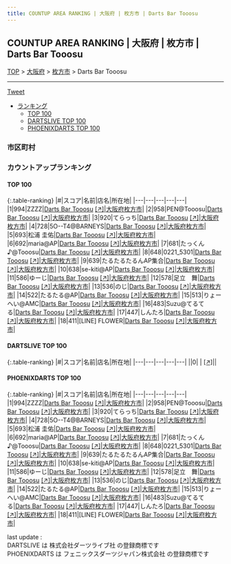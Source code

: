 ```yaml
---
title: COUNTUP AREA RANKING | 大阪府 | 枚方市 | Darts Bar Tooosu
---
```

## COUNTUP AREA RANKING | 大阪府 | 枚方市 | Darts Bar Tooosu

[TOP](/darts/rank/) > [大阪府](/darts/rank/大阪府/) > [枚方市](/darts/rank/大阪府/枚方市/) > Darts Bar Tooosu

___

<a href="https://twitter.com/share?ref_src=twsrc%5Etfw" data-text="COUNTUP AREA RANKING | 大阪府枚方市Darts Bar Tooosu" class="twitter-share-button" data-hashtags="DARTSLIVE,PHOENIXDARTS,darts,ダーツ" data-show-count="false">Tweet</a>

* [ランキング](#カウントアップランキング)
    * [TOP 100](#top-100)
    * [DARTSLIVE TOP 100](#dartslive-top-100)
    * [PHOENIXDARTS TOP 100](#phoenixdarts-top-100)

### 市区町村

<ul>

</ul>

### カウントアップランキング

#### TOP 100



{:.table-ranking}
|#|スコア|名前|店名|所在地|
|---|---|---|---|---|
|1|994|<span class="rank-name-pd">ZZZZ</span>|<a href="/darts/rank/shops/69600.html">Darts Bar Tooosu</a> <a href="https://vs.phoenixdarts.com/jp/shop/shopDetailInfo/s_69600?s_seq=69600">[↗]</a>|<a href="/darts/rank/大阪府/枚方市">大阪府枚方市</a>|
|2|958|<span class="rank-name-pd">PEN@Tooosu</span>|<a href="/darts/rank/shops/69600.html">Darts Bar Tooosu</a> <a href="https://vs.phoenixdarts.com/jp/shop/shopDetailInfo/s_69600?s_seq=69600">[↗]</a>|<a href="/darts/rank/大阪府/枚方市">大阪府枚方市</a>|
|3|920|<span class="rank-name-pd">てらっち</span>|<a href="/darts/rank/shops/69600.html">Darts Bar Tooosu</a> <a href="https://vs.phoenixdarts.com/jp/shop/shopDetailInfo/s_69600?s_seq=69600">[↗]</a>|<a href="/darts/rank/大阪府/枚方市">大阪府枚方市</a>|
|4|728|<span class="rank-name-pd">5O--T4@BARNEYS</span>|<a href="/darts/rank/shops/69600.html">Darts Bar Tooosu</a> <a href="https://vs.phoenixdarts.com/jp/shop/shopDetailInfo/s_69600?s_seq=69600">[↗]</a>|<a href="/darts/rank/大阪府/枚方市">大阪府枚方市</a>|
|5|693|<span class="rank-name-pd"><span class="pro-icon-pd"></span>松浦 圭佑</span>|<a href="/darts/rank/shops/69600.html">Darts Bar Tooosu</a> <a href="https://vs.phoenixdarts.com/jp/shop/shopDetailInfo/s_69600?s_seq=69600">[↗]</a>|<a href="/darts/rank/大阪府/枚方市">大阪府枚方市</a>|
|6|692|<span class="rank-name-pd">maria@AP</span>|<a href="/darts/rank/shops/69600.html">Darts Bar Tooosu</a> <a href="https://vs.phoenixdarts.com/jp/shop/shopDetailInfo/s_69600?s_seq=69600">[↗]</a>|<a href="/darts/rank/大阪府/枚方市">大阪府枚方市</a>|
|7|681|<span class="rank-name-pd">たっくん♪@Tooosu</span>|<a href="/darts/rank/shops/69600.html">Darts Bar Tooosu</a> <a href="https://vs.phoenixdarts.com/jp/shop/shopDetailInfo/s_69600?s_seq=69600">[↗]</a>|<a href="/darts/rank/大阪府/枚方市">大阪府枚方市</a>|
|8|648|<span class="rank-name-pd">0221_5301</span>|<a href="/darts/rank/shops/69600.html">Darts Bar Tooosu</a> <a href="https://vs.phoenixdarts.com/jp/shop/shopDetailInfo/s_69600?s_seq=69600">[↗]</a>|<a href="/darts/rank/大阪府/枚方市">大阪府枚方市</a>|
|9|639|<span class="rank-name-pd">たるたるたるんAP集合</span>|<a href="/darts/rank/shops/69600.html">Darts Bar Tooosu</a> <a href="https://vs.phoenixdarts.com/jp/shop/shopDetailInfo/s_69600?s_seq=69600">[↗]</a>|<a href="/darts/rank/大阪府/枚方市">大阪府枚方市</a>|
|10|638|<span class="rank-name-pd">se-kiti@AP</span>|<a href="/darts/rank/shops/69600.html">Darts Bar Tooosu</a> <a href="https://vs.phoenixdarts.com/jp/shop/shopDetailInfo/s_69600?s_seq=69600">[↗]</a>|<a href="/darts/rank/大阪府/枚方市">大阪府枚方市</a>|
|11|586|<span class="rank-name-pd">ゆーじ</span>|<a href="/darts/rank/shops/69600.html">Darts Bar Tooosu</a> <a href="https://vs.phoenixdarts.com/jp/shop/shopDetailInfo/s_69600?s_seq=69600">[↗]</a>|<a href="/darts/rank/大阪府/枚方市">大阪府枚方市</a>|
|12|578|<span class="rank-name-pd">足立　舞</span>|<a href="/darts/rank/shops/69600.html">Darts Bar Tooosu</a> <a href="https://vs.phoenixdarts.com/jp/shop/shopDetailInfo/s_69600?s_seq=69600">[↗]</a>|<a href="/darts/rank/大阪府/枚方市">大阪府枚方市</a>|
|13|536|<span class="rank-name-pd">のじ</span>|<a href="/darts/rank/shops/69600.html">Darts Bar Tooosu</a> <a href="https://vs.phoenixdarts.com/jp/shop/shopDetailInfo/s_69600?s_seq=69600">[↗]</a>|<a href="/darts/rank/大阪府/枚方市">大阪府枚方市</a>|
|14|522|<span class="rank-name-pd">たるたる@AP</span>|<a href="/darts/rank/shops/69600.html">Darts Bar Tooosu</a> <a href="https://vs.phoenixdarts.com/jp/shop/shopDetailInfo/s_69600?s_seq=69600">[↗]</a>|<a href="/darts/rank/大阪府/枚方市">大阪府枚方市</a>|
|15|513|<span class="rank-name-pd">りょーへい@AMC</span>|<a href="/darts/rank/shops/69600.html">Darts Bar Tooosu</a> <a href="https://vs.phoenixdarts.com/jp/shop/shopDetailInfo/s_69600?s_seq=69600">[↗]</a>|<a href="/darts/rank/大阪府/枚方市">大阪府枚方市</a>|
|16|483|<span class="rank-name-pd">Suzu@てるてる</span>|<a href="/darts/rank/shops/69600.html">Darts Bar Tooosu</a> <a href="https://vs.phoenixdarts.com/jp/shop/shopDetailInfo/s_69600?s_seq=69600">[↗]</a>|<a href="/darts/rank/大阪府/枚方市">大阪府枚方市</a>|
|17|447|<span class="rank-name-pd">しんたろ</span>|<a href="/darts/rank/shops/69600.html">Darts Bar Tooosu</a> <a href="https://vs.phoenixdarts.com/jp/shop/shopDetailInfo/s_69600?s_seq=69600">[↗]</a>|<a href="/darts/rank/大阪府/枚方市">大阪府枚方市</a>|
|18|411|<span class="rank-name-pd">[LINE] FLOWER</span>|<a href="/darts/rank/shops/69600.html">Darts Bar Tooosu</a> <a href="https://vs.phoenixdarts.com/jp/shop/shopDetailInfo/s_69600?s_seq=69600">[↗]</a>|<a href="/darts/rank/大阪府/枚方市">大阪府枚方市</a>|


#### DARTSLIVE TOP 100



{:.table-ranking}
|#|スコア|名前|店名|所在地|
|---|---|---|---|---|
||0|<span class="rank-name-dl"> </span>|<a href="/darts/rank/shops/.html"></a> <a href="">[↗]</a>|<a href="/darts/rank//"></a>|


#### PHOENIXDARTS TOP 100



{:.table-ranking}
|#|スコア|名前|店名|所在地|
|---|---|---|---|---|
|1|994|<span class="rank-name-pd">ZZZZ</span>|<a href="/darts/rank/shops/69600.html">Darts Bar Tooosu</a> <a href="https://vs.phoenixdarts.com/jp/shop/shopDetailInfo/s_69600?s_seq=69600">[↗]</a>|<a href="/darts/rank/大阪府/枚方市">大阪府枚方市</a>|
|2|958|<span class="rank-name-pd">PEN@Tooosu</span>|<a href="/darts/rank/shops/69600.html">Darts Bar Tooosu</a> <a href="https://vs.phoenixdarts.com/jp/shop/shopDetailInfo/s_69600?s_seq=69600">[↗]</a>|<a href="/darts/rank/大阪府/枚方市">大阪府枚方市</a>|
|3|920|<span class="rank-name-pd">てらっち</span>|<a href="/darts/rank/shops/69600.html">Darts Bar Tooosu</a> <a href="https://vs.phoenixdarts.com/jp/shop/shopDetailInfo/s_69600?s_seq=69600">[↗]</a>|<a href="/darts/rank/大阪府/枚方市">大阪府枚方市</a>|
|4|728|<span class="rank-name-pd">5O--T4@BARNEYS</span>|<a href="/darts/rank/shops/69600.html">Darts Bar Tooosu</a> <a href="https://vs.phoenixdarts.com/jp/shop/shopDetailInfo/s_69600?s_seq=69600">[↗]</a>|<a href="/darts/rank/大阪府/枚方市">大阪府枚方市</a>|
|5|693|<span class="rank-name-pd"><span class="pro-icon-pd"></span>松浦 圭佑</span>|<a href="/darts/rank/shops/69600.html">Darts Bar Tooosu</a> <a href="https://vs.phoenixdarts.com/jp/shop/shopDetailInfo/s_69600?s_seq=69600">[↗]</a>|<a href="/darts/rank/大阪府/枚方市">大阪府枚方市</a>|
|6|692|<span class="rank-name-pd">maria@AP</span>|<a href="/darts/rank/shops/69600.html">Darts Bar Tooosu</a> <a href="https://vs.phoenixdarts.com/jp/shop/shopDetailInfo/s_69600?s_seq=69600">[↗]</a>|<a href="/darts/rank/大阪府/枚方市">大阪府枚方市</a>|
|7|681|<span class="rank-name-pd">たっくん♪@Tooosu</span>|<a href="/darts/rank/shops/69600.html">Darts Bar Tooosu</a> <a href="https://vs.phoenixdarts.com/jp/shop/shopDetailInfo/s_69600?s_seq=69600">[↗]</a>|<a href="/darts/rank/大阪府/枚方市">大阪府枚方市</a>|
|8|648|<span class="rank-name-pd">0221_5301</span>|<a href="/darts/rank/shops/69600.html">Darts Bar Tooosu</a> <a href="https://vs.phoenixdarts.com/jp/shop/shopDetailInfo/s_69600?s_seq=69600">[↗]</a>|<a href="/darts/rank/大阪府/枚方市">大阪府枚方市</a>|
|9|639|<span class="rank-name-pd">たるたるたるんAP集合</span>|<a href="/darts/rank/shops/69600.html">Darts Bar Tooosu</a> <a href="https://vs.phoenixdarts.com/jp/shop/shopDetailInfo/s_69600?s_seq=69600">[↗]</a>|<a href="/darts/rank/大阪府/枚方市">大阪府枚方市</a>|
|10|638|<span class="rank-name-pd">se-kiti@AP</span>|<a href="/darts/rank/shops/69600.html">Darts Bar Tooosu</a> <a href="https://vs.phoenixdarts.com/jp/shop/shopDetailInfo/s_69600?s_seq=69600">[↗]</a>|<a href="/darts/rank/大阪府/枚方市">大阪府枚方市</a>|
|11|586|<span class="rank-name-pd">ゆーじ</span>|<a href="/darts/rank/shops/69600.html">Darts Bar Tooosu</a> <a href="https://vs.phoenixdarts.com/jp/shop/shopDetailInfo/s_69600?s_seq=69600">[↗]</a>|<a href="/darts/rank/大阪府/枚方市">大阪府枚方市</a>|
|12|578|<span class="rank-name-pd">足立　舞</span>|<a href="/darts/rank/shops/69600.html">Darts Bar Tooosu</a> <a href="https://vs.phoenixdarts.com/jp/shop/shopDetailInfo/s_69600?s_seq=69600">[↗]</a>|<a href="/darts/rank/大阪府/枚方市">大阪府枚方市</a>|
|13|536|<span class="rank-name-pd">のじ</span>|<a href="/darts/rank/shops/69600.html">Darts Bar Tooosu</a> <a href="https://vs.phoenixdarts.com/jp/shop/shopDetailInfo/s_69600?s_seq=69600">[↗]</a>|<a href="/darts/rank/大阪府/枚方市">大阪府枚方市</a>|
|14|522|<span class="rank-name-pd">たるたる@AP</span>|<a href="/darts/rank/shops/69600.html">Darts Bar Tooosu</a> <a href="https://vs.phoenixdarts.com/jp/shop/shopDetailInfo/s_69600?s_seq=69600">[↗]</a>|<a href="/darts/rank/大阪府/枚方市">大阪府枚方市</a>|
|15|513|<span class="rank-name-pd">りょーへい@AMC</span>|<a href="/darts/rank/shops/69600.html">Darts Bar Tooosu</a> <a href="https://vs.phoenixdarts.com/jp/shop/shopDetailInfo/s_69600?s_seq=69600">[↗]</a>|<a href="/darts/rank/大阪府/枚方市">大阪府枚方市</a>|
|16|483|<span class="rank-name-pd">Suzu@てるてる</span>|<a href="/darts/rank/shops/69600.html">Darts Bar Tooosu</a> <a href="https://vs.phoenixdarts.com/jp/shop/shopDetailInfo/s_69600?s_seq=69600">[↗]</a>|<a href="/darts/rank/大阪府/枚方市">大阪府枚方市</a>|
|17|447|<span class="rank-name-pd">しんたろ</span>|<a href="/darts/rank/shops/69600.html">Darts Bar Tooosu</a> <a href="https://vs.phoenixdarts.com/jp/shop/shopDetailInfo/s_69600?s_seq=69600">[↗]</a>|<a href="/darts/rank/大阪府/枚方市">大阪府枚方市</a>|
|18|411|<span class="rank-name-pd">[LINE] FLOWER</span>|<a href="/darts/rank/shops/69600.html">Darts Bar Tooosu</a> <a href="https://vs.phoenixdarts.com/jp/shop/shopDetailInfo/s_69600?s_seq=69600">[↗]</a>|<a href="/darts/rank/大阪府/枚方市">大阪府枚方市</a>|


<div class="footer border-top border-gray-light mt-5 pt-3 text-right text-gray">
    last update : <span style="font-weight: italic" id="foot_last_modified"></span><br />
    DARTSLIVE は 株式会社ダーツライブ社 の登録商標です<br />
    PHOENIXDARTS は フェニックスダーツジャパン株式会社 の登録商標です<br />
</div>

<script src="https://cdnjs.cloudflare.com/ajax/libs/jquery.tablesorter/2.31.3/js/jquery.tablesorter.min.js" integrity="sha512-qzgd5cYSZcosqpzpn7zF2ZId8f/8CHmFKZ8j7mU4OUXTNRd5g+ZHBPsgKEwoqxCtdQvExE5LprwwPAgoicguNg==" crossorigin="anonymous" referrerpolicy="no-referrer"></script>
<link rel="stylesheet" href="https://cdnjs.cloudflare.com/ajax/libs/jquery.tablesorter/2.31.3/css/theme.default.min.css" integrity="sha512-wghhOJkjQX0Lh3NSWvNKeZ0ZpNn+SPVXX1Qyc9OCaogADktxrBiBdKGDoqVUOyhStvMBmJQ8ZdMHiR3wuEq8+w==" crossorigin="anonymous" referrerpolicy="no-referrer" />
<script>
$(function() {
    $(".table-ranking").tablesorter({sortList:[[0, 0]]});
    $("#foot_last_modified").text(formatDate(new Date(document.lastModified), 'yyyy-MM-dd HH:mm:ss'));
});
</script>

<script async src="https://platform.twitter.com/widgets.js" charset="utf-8"></script>